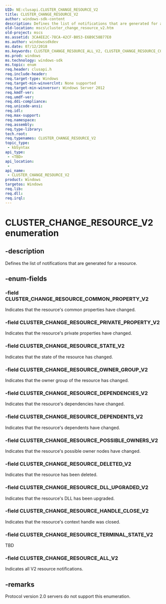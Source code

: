 ```yaml
---
UID: NE:clusapi.CLUSTER_CHANGE_RESOURCE_V2
title: CLUSTER_CHANGE_RESOURCE_V2
author: windows-sdk-content
description: Defines the list of notifications that are generated for a resource.
old-location: mscs\cluster_change_resource_v2.htm
old-project: mscs
ms.assetid: 3CA4EE2C-78CA-42CF-B053-E6B9C58B77E0
ms.author: windowssdkdev
ms.date: 07/12/2018
ms.keywords: CLUSTER_CHANGE_RESOURCE_ALL_V2, CLUSTER_CHANGE_RESOURCE_COMMON_PROPERTY_V2, CLUSTER_CHANGE_RESOURCE_DELETED_V2, CLUSTER_CHANGE_RESOURCE_DEPENDENCIES_V2, CLUSTER_CHANGE_RESOURCE_DEPENDENTS_V2, CLUSTER_CHANGE_RESOURCE_DLL_UPGRADED_V2, CLUSTER_CHANGE_RESOURCE_HANDLE_CLOSE_V2, CLUSTER_CHANGE_RESOURCE_OWNER_GROUP_V2, CLUSTER_CHANGE_RESOURCE_POSSIBLE_OWNERS_V2, CLUSTER_CHANGE_RESOURCE_PRIVATE_PROPERTY_V2, CLUSTER_CHANGE_RESOURCE_STATE_V2, CLUSTER_CHANGE_RESOURCE_TERMINAL_STATE_V2, CLUSTER_CHANGE_RESOURCE_V2, CLUSTER_CHANGE_RESOURCE_V2 enumeration [Failover Cluster], clusapi/CLUSTER_CHANGE_RESOURCE_ALL_V2, clusapi/CLUSTER_CHANGE_RESOURCE_COMMON_PROPERTY_V2, clusapi/CLUSTER_CHANGE_RESOURCE_DELETED_V2, clusapi/CLUSTER_CHANGE_RESOURCE_DEPENDENCIES_V2, clusapi/CLUSTER_CHANGE_RESOURCE_DEPENDENTS_V2, clusapi/CLUSTER_CHANGE_RESOURCE_DLL_UPGRADED_V2, clusapi/CLUSTER_CHANGE_RESOURCE_HANDLE_CLOSE_V2, clusapi/CLUSTER_CHANGE_RESOURCE_OWNER_GROUP_V2, clusapi/CLUSTER_CHANGE_RESOURCE_POSSIBLE_OWNERS_V2, clusapi/CLUSTER_CHANGE_RESOURCE_PRIVATE_PROPERTY_V2, clusapi/CLUSTER_CHANGE_RESOURCE_STATE_V2, clusapi/CLUSTER_CHANGE_RESOURCE_TERMINAL_STATE_V2, clusapi/CLUSTER_CHANGE_RESOURCE_V2, msclus/CLUSTER_CHANGE_RESOURCE_ALL_V2, msclus/CLUSTER_CHANGE_RESOURCE_COMMON_PROPERTY_V2, msclus/CLUSTER_CHANGE_RESOURCE_DELETED_V2, msclus/CLUSTER_CHANGE_RESOURCE_DEPENDENCIES_V2, msclus/CLUSTER_CHANGE_RESOURCE_DEPENDENTS_V2, msclus/CLUSTER_CHANGE_RESOURCE_DLL_UPGRADED_V2, msclus/CLUSTER_CHANGE_RESOURCE_HANDLE_CLOSE_V2, msclus/CLUSTER_CHANGE_RESOURCE_OWNER_GROUP_V2, msclus/CLUSTER_CHANGE_RESOURCE_POSSIBLE_OWNERS_V2, msclus/CLUSTER_CHANGE_RESOURCE_PRIVATE_PROPERTY_V2, msclus/CLUSTER_CHANGE_RESOURCE_STATE_V2, msclus/CLUSTER_CHANGE_RESOURCE_TERMINAL_STATE_V2, msclus/CLUSTER_CHANGE_RESOURCE_V2, mscs.cluster_change_resource_v2
ms.prod: windows
ms.technology: windows-sdk
ms.topic: enum
req.header: clusapi.h
req.include-header: 
req.target-type: Windows
req.target-min-winverclnt: None supported
req.target-min-winversvr: Windows Server 2012
req.kmdf-ver: 
req.umdf-ver: 
req.ddi-compliance: 
req.unicode-ansi: 
req.idl: 
req.max-support: 
req.namespace: 
req.assembly: 
req.type-library: 
tech.root: 
req.typenames: CLUSTER_CHANGE_RESOURCE_V2
topic_type:
 - kbSyntax
api_type:
 - <TBD>
api_location:
 -
api_name:
 - CLUSTER_CHANGE_RESOURCE_V2
product: Windows
targetos: Windows
req.lib: 
req.dll: 
req.irql: 
---
```


# CLUSTER_CHANGE_RESOURCE_V2 enumeration


## -description


Defines the list of notifications that are generated for a resource.


## -enum-fields




### -field CLUSTER_CHANGE_RESOURCE_COMMON_PROPERTY_V2

Indicates that the resource's common properties have changed.


### -field CLUSTER_CHANGE_RESOURCE_PRIVATE_PROPERTY_V2

Indicates that the resource's private properties have changed.


### -field CLUSTER_CHANGE_RESOURCE_STATE_V2

Indicates that the state of the resource has changed.


### -field CLUSTER_CHANGE_RESOURCE_OWNER_GROUP_V2

Indicates that the owner group of the resource has changed.


### -field CLUSTER_CHANGE_RESOURCE_DEPENDENCIES_V2

Indicates that the resource's dependencies have changed.


### -field CLUSTER_CHANGE_RESOURCE_DEPENDENTS_V2

Indicates that the resource's dependents have changed.


### -field CLUSTER_CHANGE_RESOURCE_POSSIBLE_OWNERS_V2

Indicates that the resource's possible owner nodes have changed.


### -field CLUSTER_CHANGE_RESOURCE_DELETED_V2

Indicates that the resource has been deleted.


### -field CLUSTER_CHANGE_RESOURCE_DLL_UPGRADED_V2

Indicates that the resource's DLL has been upgraded.


### -field CLUSTER_CHANGE_RESOURCE_HANDLE_CLOSE_V2

Indicates that the resource's context handle was closed.


### -field CLUSTER_CHANGE_RESOURCE_TERMINAL_STATE_V2

TBD


### -field CLUSTER_CHANGE_RESOURCE_ALL_V2

Indicates all V2 resource notifications.


## -remarks



Protocol version 2.0 servers do not support this enumeration.



